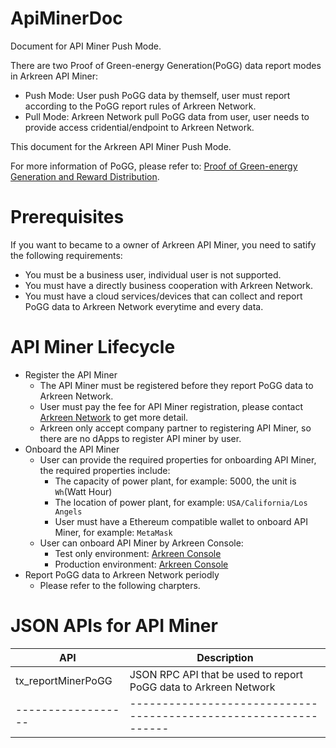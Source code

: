 # ApiMinerDoc

Document for API Miner Push Mode.

There are two Proof of Green-energy Generation(PoGG) data report modes in Arkreen API Miner:
* Push Mode: User push PoGG data by themself, user must report according to the PoGG report rules of Arkreen Network.
* Pull Mode: Arkreen Network pull PoGG data from user, user needs to provide access cridential/endpoint to Arkreen Network.

This document for the Arkreen API Miner Push Mode.

For more information of PoGG, please refer to: [Proof of Green-energy Generation and Reward Distribution](https://docs.arkreen.com/technical-details/proof-of-green-energy-generation).


# Prerequisites

If you want to became to a owner of Arkreen API Miner, you need to satify the following requirements:
* You must be a business user, individual user is not supported.
* You must have a directly business cooperation with Arkreen Network.
* You must have a cloud services/devices that can collect and report PoGG data to Arkreen Network everytime and every data.


# API Miner Lifecycle

* Register the API Miner
    * The API Miner must be registered before they report PoGG data to Arkreen Network.
    * User must pay the fee for API Miner registration, please contact [Arkreen Network](info@arkreen.com) to get more detail.
    * Arkreen only accept company partner to registering API Miner, so there are no dApps to register API miner by user.
* Onboard the API Miner
    * User can provide the required properties for onboarding API Miner, the required properties include:
        * The capacity of power plant, for example: 5000, the unit is `Wh`(Watt Hour)
        * The location of power plant, for example: `USA/California/Los Angels`
        * User must have a Ethereum compatible wallet to onboard API Miner, for example: `MetaMask`
    * User can onboard API Miner by Arkreen Console:
        * Test only environment: [Arkreen Console](https://pre.console.arkreen.work/)
        * Production environment: [Arkreen Console](https://testconsole.arkreen.com/)
* Report PoGG data to Arkreen Network periodly
    * Please refer to the following charpters.


# JSON APIs for API Miner

| API                | Description                                                      |
| ------------------ | ---------------------------------------------------------------- |
| tx_reportMinerPoGG | JSON RPC API that be used to report PoGG data to Arkreen Network |
| ------------------ | ---------------------------------------------------------------- |


